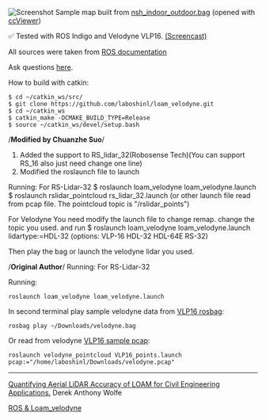 ![Screenshot](/capture.bmp)
Sample map built from [nsh_indoor_outdoor.bag](http://www.frc.ri.cmu.edu/~jizhang03/Datasets/nsh_indoor_outdoor.bag) (opened with [ccViewer](http://www.danielgm.net/cc/))

:white_check_mark: Tested with ROS Indigo and Velodyne VLP16. [(Screencast)](https://youtu.be/o1cLXY-Es54)

All sources were taken from [ROS documentation](http://docs.ros.org/indigo/api/loam_velodyne/html/files.html)

Ask questions [here](https://github.com/laboshinl/loam_velodyne/issues/3).

How to build with catkin:

```
$ cd ~/catkin_ws/src/
$ git clone https://github.com/laboshinl/loam_velodyne.git
$ cd ~/catkin_ws
$ catkin_make -DCMAKE_BUILD_TYPE=Release 
$ source ~/catkin_ws/devel/setup.bash
```
/**Modified by Chuanzhe Suo**/
1. Added the support to RS_lidar_32(Robosense Tech)(You can support RS_16 also just need change one line)
2. Modified the roslaunch file to launch

Running:
For RS-Lidar-32
$ roslaunch loam_velodyne loam_velodyne.launch
$ roslaunch rslidar_pointcloud rs_lidar_32.launch
(or other launch file read from pcap file. The pointcloud topic is "/rslidar_points")

For Velodyne
You need modify the launch file to change remap.
    <!-- remap from="/multi_scan_points" to="/velodyne_points" -->
    <remap from="/multi_scan_points" to="/rslidar_points" />
change the topic you used.
and run
$ roslaunch loam_velodyne loam_velodyne.launch lidartype:=HDL-32 (options: VLP-16  HDL-32  HDL-64E RS-32)

Then play the bag or launch the velodyne lidar you used.

/**Original Author**/
Running:
For RS-Lidar-32

Running:
```
roslaunch loam_velodyne loam_velodyne.launch
```

In second terminal play sample velodyne data from [VLP16 rosbag](https://db.tt/t2r39mjZ):
```
rosbag play ~/Downloads/velodyne.bag 
```

Or read from velodyne [VLP16 sample pcap](https://midas3.kitware.com/midas/folder/12979):
```
roslaunch velodyne_pointcloud VLP16_points.launch pcap:="/home/laboshinl/Downloads/velodyne.pcap"
```



---
[Quantifying Aerial LiDAR Accuracy of LOAM for Civil Engineering Applications.](https://ceen.et.byu.edu/sites/default/files/snrprojects/wolfe_derek.pdf) Derek Anthony Wolfe

[ROS & Loam_velodyne](https://ishiguro440.wordpress.com/2016/04/05/%E5%82%99%E5%BF%98%E9%8C%B2%E3%80%80ros-loam_velodyne/) 
